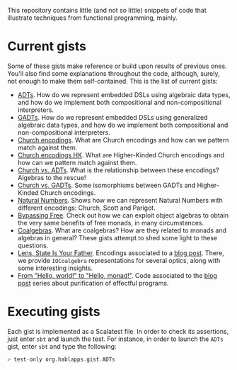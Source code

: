 This repository contains little (and not so little) snippets of code that illustrate techniques
from functional programming, mainly.

Current gists
=============

Some of these gists make reference or build upon results of previous ones. You'll also find
some explanations throughout the code, although, surely, not enough to make them self-contained. This is the list of current gists:

* [ADTs](src/test/scala/ADTs.scala). How do we represent embedded DSLs using algebraic data types, and how
do we implement both compositional and non-compositional interpreters.
* [GADTs](src/test/scala/GADTs.scala). How do we represent embedded DSLs using generalized algebraic data types, and how do we implement both compositional and non-compositional interpreters.
* [Church encodings](src/test/scala/ChurchEncodings.scala). What are Church encodings and how can we pattern match against them.
* [Church encodings HK](https://github.com/hablapps/gist/blob/hablacats/src/test/scala/ChurchEncodingsHK.scala). What are Higher-Kinded Church encodings and how can we pattern match against them.
* [Church vs. ADTs](src/test/scala/InitialAlgebras.scala). What is the relationship between these encodings? Algebras to the rescue!
* [Church vs. GADTs](https://github.com/hablapps/gist/blob/hablacats/src/test/scala/IsomorphismsHK.scala). Some isomorphisms between GADTs and Higher-Kinded Church encodings.
* [Natural Numbers](https://github.com/hablapps/gist/blob/hablacats/src/test/scala/NaturalEncodings.scala). Shows how we can represent Natural Numbers with different encodings: Church, Scott and Parigot.
* [Bypassing Free](src/test/scala/objectalgebras-vs-free-vs-eff). Check out how we can exploit object algebras to obtain the very same benefits of free monads, in many circumstances.
* [Coalgebras](src/test/scala/coalgebras). What are coalgebras? How are they related to monads and algebras in general? These gists attempt to shed some light to these questions.
* [Lens, State Is Your Father](src/test/scala/LensStateIsYourFather.scala). Encodings associated to a [blog post](https://blog.hablapps.com/2016/11/10/lens-state-is-your-father/). There, we provide `IOCoalgebra` representations for several optics, along with some interesting insights.
* [From "Hello, world!" to "Hello, monad!"](src/test/scala/hello-monads/). Code associated to the [blog post](https://blog.hablapps.com/2016/01/22/from-hello-world-to-hello-monad-part-i/) series about purification of effectful programs.

Executing gists
===============

Each gist is implemented as a Scalatest file. In order to check its assertions, just enter `sbt` and launch the test. For instance, in order to launch the `ADTs` gist, enter `sbt` and type the following:

```scala
> test-only org.hablapps.gist.ADTs
```
